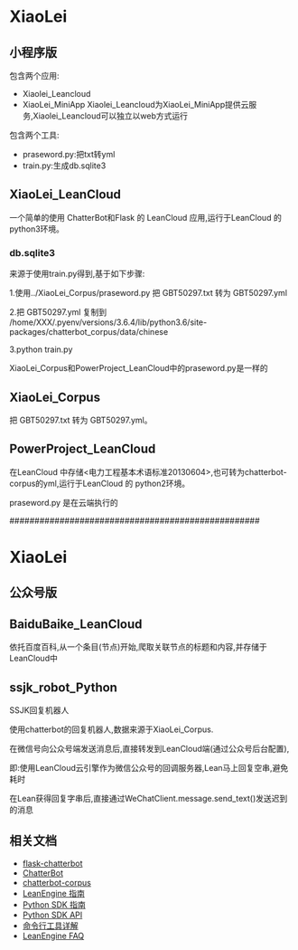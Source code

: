 # XiaoLei

## 小程序版
包含两个应用:
* Xiaolei_Leancloud
* XiaoLei_MiniApp
Xiaolei_Leancloud为XiaoLei_MiniApp提供云服务,Xiaolei_Leancloud可以独立以web方式运行

包含两个工具:

* praseword.py:把txt转yml
* train.py:生成db.sqlite3

## XiaoLei_LeanCloud

一个简单的使用 ChatterBot和Flask 的 LeanCloud 应用,运行于LeanCloud 的 python3环境。

### db.sqlite3

来源于使用train.py得到,基于如下步骤:

1.使用../XiaoLei_Corpus/praseword.py 把 GBT50297.txt 转为 GBT50297.yml

2.把 GBT50297.yml 复制到 /home/XXX/.pyenv/versions/3.6.4/lib/python3.6/site-packages/chatterbot_corpus/data/chinese

3.python train.py

XiaoLei_Corpus和PowerProject_LeanCloud中的praseword.py是一样的

## XiaoLei_Corpus

把 GBT50297.txt 转为 GBT50297.yml。

## PowerProject_LeanCloud

在LeanCloud 中存储<电力工程基本术语标准20130604>,也可转为chatterbot-corpus的yml,运行于LeanCloud 的 python2环境。

praseword.py 是在云端执行的

##################################################
# XiaoLei

## 公众号版

## BaiduBaike_LeanCloud

依托百度百科,从一个条目(节点)开始,爬取关联节点的标题和内容,并存储于LeanCloud中

## ssjk_robot_Python

SSJK回复机器人

使用chatterbot的回复机器人,数据来源于XiaoLei_Corpus.

在微信号向公众号端发送消息后,直接转发到LeanCloud端(通过公众号后台配置),

即:使用LeanCloud云引擎作为微信公众号的回调服务器,Lean马上回复空串,避免耗时

在Lean获得回复字串后,直接通过WeChatClient.message.send_text()发送迟到的消息


## 相关文档
* [flask-chatterbot](https://github.com/chamkank/flask-chatterbot)
* [ChatterBot](https://github.com/gunthercox/ChatterBot)
* [chatterbot-corpus](https://github.com/gunthercox/chatterbot-corpus)
* [LeanEngine 指南](https://leancloud.cn/docs/leanengine_guide.html)
* [Python SDK 指南](https://leancloud.cn/docs/python_guide.html)
* [Python SDK API](https://leancloud.cn/docs/api/python/index.html)
* [命令行工具详解](https://leancloud.cn/docs/cloud_code_commandline.html)
* [LeanEngine FAQ](https://leancloud.cn/docs/cloud_code_faq.html)
